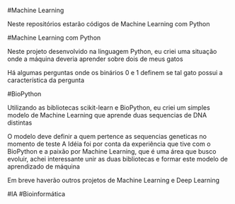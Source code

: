 ﻿#Machine Learning

Neste repositórios estarão códigos de Machine Learning com Python

#Machine Learning com Python

Neste projeto desenvolvido na linguagem Python, eu criei uma situação onde a máquina deveria aprender sobre dois de meus gatos

Há algumas perguntas onde os binários 0 e 1 definem se tal gato possui a característica da pergunta

#BioPython

Utilizando as bibliotecas scikit-learn e BioPython, eu criei um simples modelo de Machine Learning que aprende duas sequencias de DNA distintas

O modelo deve definir a quem pertence as sequencias geneticas no momento de teste
A Idéia foi por conta da experiência que tive com o BioPython e a paixão por Machine Learning, que é uma área que busco evoluir, achei interessante unir as duas bibliotecas e formar este modelo de aprendizado de máquina


Em breve haverão outros projetos de Machine Learning e Deep Learning

#IA
#Bioinformática

